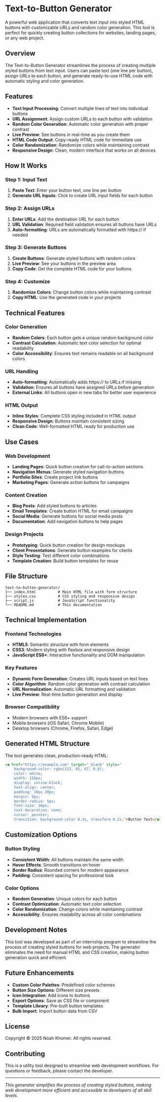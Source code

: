 # Text-to-Button Generator

A powerful web application that converts text input into styled HTML buttons with customizable URLs and random color generation. This tool is perfect for quickly creating button collections for websites, landing pages, or any web project.

## Overview

The Text-to-Button Generator streamlines the process of creating multiple styled buttons from text input. Users can paste text (one line per button), assign URLs to each button, and generate ready-to-use HTML code with automatic styling and color generation.

## Features

- **Text Input Processing**: Convert multiple lines of text into individual buttons
- **URL Assignment**: Assign custom URLs to each button with validation
- **Random Color Generation**: Automatic color generation with proper contrast
- **Live Preview**: See buttons in real-time as you create them
- **HTML Code Output**: Copy-ready HTML code for immediate use
- **Color Randomization**: Randomize colors while maintaining contrast
- **Responsive Design**: Clean, modern interface that works on all devices

## How It Works

### Step 1: Input Text
1. **Paste Text**: Enter your button text, one line per button
2. **Generate URL Inputs**: Click to create URL input fields for each button

### Step 2: Assign URLs
1. **Enter URLs**: Add the destination URL for each button
2. **URL Validation**: Required field validation ensures all buttons have URLs
3. **Auto-formatting**: URLs are automatically formatted with https:// if needed

### Step 3: Generate Buttons
1. **Create Buttons**: Generate styled buttons with random colors
2. **Live Preview**: See your buttons in the preview area
3. **Copy Code**: Get the complete HTML code for your buttons

### Step 4: Customize
1. **Randomize Colors**: Change button colors while maintaining contrast
2. **Copy HTML**: Use the generated code in your projects

## Technical Features

### Color Generation
- **Random Colors**: Each button gets a unique random background color
- **Contrast Calculation**: Automatic text color selection for optimal readability
- **Color Accessibility**: Ensures text remains readable on all background colors

### URL Handling
- **Auto-formatting**: Automatically adds https:// to URLs if missing
- **Validation**: Ensures all buttons have assigned URLs before generation
- **External Links**: All buttons open in new tabs for better user experience

### HTML Output
- **Inline Styles**: Complete CSS styling included in HTML output
- **Responsive Design**: Buttons maintain consistent sizing
- **Clean Code**: Well-formatted HTML ready for production use

## Use Cases

### Web Development
- **Landing Pages**: Quick button creation for call-to-action sections
- **Navigation Menus**: Generate styled navigation buttons
- **Portfolio Sites**: Create project link buttons
- **Marketing Pages**: Generate action buttons for campaigns

### Content Creation
- **Blog Posts**: Add styled buttons to articles
- **Email Templates**: Create button HTML for email campaigns
- **Social Media**: Generate buttons for social media posts
- **Documentation**: Add navigation buttons to help pages

### Design Projects
- **Prototyping**: Quick button creation for design mockups
- **Client Presentations**: Generate button examples for clients
- **Style Testing**: Test different color combinations
- **Template Creation**: Build button templates for reuse

## File Structure

```
text-to-button-generator/
├── index.html          # Main HTML file with form structure
├── styles.css          # CSS styling and responsive design
├── script.js           # JavaScript functionality
└── README.md           # This documentation
```

## Technical Implementation

### Frontend Technologies
- **HTML5**: Semantic structure with form elements
- **CSS3**: Modern styling with flexbox and responsive design
- **JavaScript ES6+**: Interactive functionality and DOM manipulation

### Key Features
- **Dynamic Form Generation**: Creates URL inputs based on text lines
- **Color Algorithm**: Random color generation with contrast calculation
- **URL Normalization**: Automatic URL formatting and validation
- **Live Preview**: Real-time button generation and display

### Browser Compatibility
- Modern browsers with ES6+ support
- Mobile browsers (iOS Safari, Chrome Mobile)
- Desktop browsers (Chrome, Firefox, Safari, Edge)

## Generated HTML Structure

The tool generates clean, production-ready HTML:

```html
<a href="https://example.com" target="_blank" style="
    background-color: rgba(123, 45, 67, 0.8);
    color: white;
    width: 150px;
    display: inline-block;
    text-align: center;
    padding: 10px 20px;
    margin: 5px;
    border-radius: 5px;
    font-size: 16px;
    text-decoration: none;
    cursor: pointer;
    transition: background-color 0.3s, transform 0.2s;">Button Text</a>
```

## Customization Options

### Button Styling
- **Consistent Width**: All buttons maintain the same width
- **Hover Effects**: Smooth transitions on hover
- **Border Radius**: Rounded corners for modern appearance
- **Padding**: Consistent spacing for professional look

### Color Options
- **Random Generation**: Unique colors for each button
- **Contrast Optimization**: Automatic text color selection
- **Color Randomization**: Change colors while maintaining contrast
- **Accessibility**: Ensures readability across all color combinations

## Development Notes

This tool was developed as part of an internship program to streamline the process of creating styled buttons for web projects. The generator eliminates the need for manual HTML and CSS creation, making button generation quick and efficient.

## Future Enhancements

- **Custom Color Palettes**: Predefined color schemes
- **Button Size Options**: Different size presets
- **Icon Integration**: Add icons to buttons
- **Export Options**: Save as CSS file or component
- **Template Library**: Pre-built button templates
- **Bulk Import**: Import button data from CSV

## License

Copyright © 2025 Noah Khomer. All rights reserved.

## Contributing

This is a utility tool designed to streamline web development workflows. For questions or feedback, please contact the developer.

---

*This generator simplifies the process of creating styled buttons, making web development more efficient and accessible to developers of all skill levels.*
